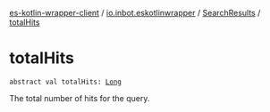 [es-kotlin-wrapper-client](../../index.md) / [io.inbot.eskotlinwrapper](../index.md) / [SearchResults](index.md) / [totalHits](./total-hits.md)

# totalHits

`abstract val totalHits: `[`Long`](https://kotlinlang.org/api/latest/jvm/stdlib/kotlin/-long/index.html)

The total number of hits for the query.

